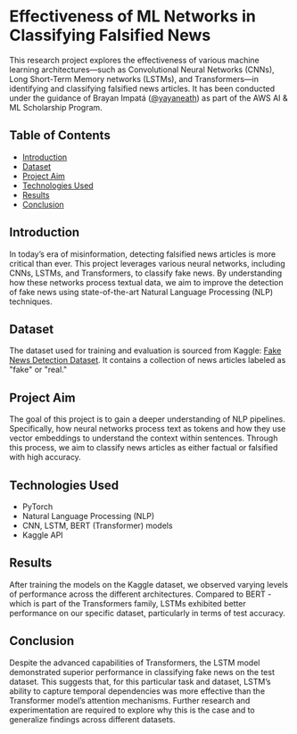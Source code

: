 
# Effectiveness of ML Networks in Classifying Falsified News

This research project explores the effectiveness of various machine learning architectures—such as Convolutional Neural Networks (CNNs), Long Short-Term Memory networks (LSTMs), and Transformers—in identifying and classifying falsified news articles. It has been conducted under the guidance of Brayan Impatá ([@yayaneath](https://github.com/yayaneath)) as part of the AWS AI & ML Scholarship Program.

## Table of Contents
- [Introduction](#introduction)
- [Dataset](#dataset)
- [Project Aim](#project-aim)
- [Technologies Used](#technologies-used)
- [Results](#results)
- [Conclusion](#conclusion)

## Introduction
In today’s era of misinformation, detecting falsified news articles is more critical than ever. This project leverages various neural networks, including CNNs, LSTMs, and Transformers, to classify fake news. By understanding how these networks process textual data, we aim to improve the detection of fake news using state-of-the-art Natural Language Processing (NLP) techniques.

## Dataset
The dataset used for training and evaluation is sourced from Kaggle: [Fake News Detection Dataset](https://www.kaggle.com/datasets/bhavikjikadara/fake-news-detection). It contains a collection of news articles labeled as "fake" or "real."

## Project Aim
The goal of this project is to gain a deeper understanding of NLP pipelines. Specifically, how neural networks process text as tokens and how they use vector embeddings to understand the context within sentences. Through this process, we aim to classify news articles as either factual or falsified with high accuracy.

## Technologies Used
- PyTorch
- Natural Language Processing (NLP)
- CNN, LSTM, BERT (Transformer) models
- Kaggle API

## Results
After training the models on the Kaggle dataset, we observed varying levels of performance across the different architectures. Compared to BERT - which is part of the Transformers family, LSTMs exhibited better performance on our specific dataset, particularly in terms of test accuracy.

## Conclusion
Despite the advanced capabilities of Transformers, the LSTM model demonstrated superior performance in classifying fake news on the test dataset. This suggests that, for this particular task and dataset, LSTM’s ability to capture temporal dependencies was more effective than the Transformer model’s attention mechanisms. Further research and experimentation are required to explore why this is the case and to generalize findings across different datasets.
